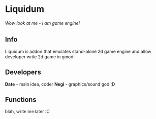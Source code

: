 Liquidum
========
###### Wow look at me - i am game engine!

Info
-----------------
Liquidum is addon that emulates stand-alone 2d game engine and allow developer write 2d game in gmod.

Developers
-----
**Date** - main idea, coder
**Negi** - graphics/sound god :D

Functions
---

blah, write me later :C